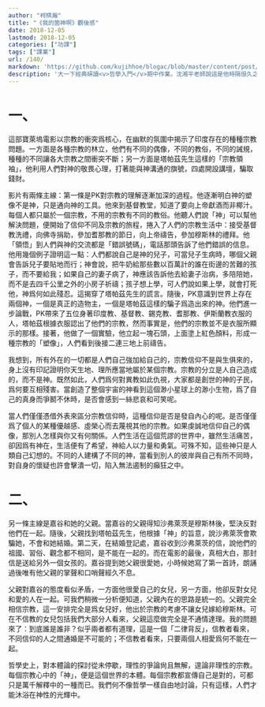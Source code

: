 ```yaml
---
author: "柯棋瀚"
title: "《我的箇神啊》觀後感"
date: 2018-12-05
lastmod: 2018-12-05
categories: ["功課"]
tags: ["課業"]
url: /140/
markdown: 'https://github.com/kujihhoe/blogac/blob/master/content/post/140uf.md'
description: '大一下經典硏讀<v>哲學入門</v>期中作業。沈湘平老師說這是他時隔很久之後再一次囘到學校的講臺。老師講課也很不錯，雖然內容太淺。繁簡自動轉換，可能有誤。'
---
```


# 一、

這部寶萊塢電影以宗教的衝突爲核心，在幽默的氛圍中揭示了印度存在的種種宗教問題。一方面是各種宗教的林立，他們有不同的偶像，不同的教俗，不同的誡規，種種的不同讓各大宗教之間衝突不斷；另一方面是塔帕茲先生這樣的「宗教領袖」，他利用人們對神的敬畏心理，打著能與神溝通的旗號，四處開設講壇，騙取錢財。

影片有兩條主線：第一條是PK對宗教的理解逐漸加深的過程。他逐漸明白神的塑像不是神，只是通向神的工具。他來到基督教堂，知道了要向上帝獻酒而非椰汁。每個人都只屬於一個宗教，不用的宗教有不同的教俗。他聽人們說「神」可以幫他解決問題，便開始了信仰不同及宗教的旅程，捲入了人們的宗教生活中：接受基督教洗禮，向佛寺捐助，參加耆那教的節日，向上帝禱告，參加穆斯林的禮拜。他「領悟」到人們與神的交流都是「錯誤號碼」，電話那頭告訴了他們錯誤的信息。他用幾個例子證明這一點：人們都說自己是神的兒子，可當兒子生病時，哪個父親會告訴兒子要貼地而行；神會說，把牛奶給那些數以百萬計的誰在街邊的苦難的孩子，而不要給我；如果自己的妻子病了，神應該告訴他去給妻子治病，多陪陪她，而不是去四千公里之外的小房子祈禱；孩子想上學，可人們說如果上學，就會打死他，神爲何如此殘忍。這揭穿了塔帕茲先生的謊言。隨後，PK意識到世界上存在兩個神，一個是真正的造物主，一個是塔帕茲這樣的騙子爲造出來的神。他們進一步論戰，PK帶來了五位身著印度教、基督教、錫克教、耆那教、伊斯蘭教衣服的人，塔帕茲根據衣服認出了他們的宗教，然而事實是，他們的宗教並不是衣服所顯示的那樣。接著，他做了一個實驗，他立起一塊石頭，上面塗上紅色顏料，形成一種宗教的「塑像」，人們看到後接二連三地上前禱告。

我想到，所有外在的一切都是人們自己強加給自己的，宗教信仰不是與生俱來的，身上沒有印記證明你天生地、理所應當地屬於某個宗教。宗教的分立是人自己造成的，而不是神。既然如此，人們爲何對異教如此仇視，大家都是創世的神的子民，爲何要互相殘害。當創造了整個宇宙的神看到這個渺小星球上的渺小生物，爲了自己的真身而爭鬭不休時，是否會感到一絲悲哀和可笑呢。

當人們僅僅憑借外表來區分宗教信仰時，這種信仰是否是發自內心的呢。是否僅僅爲了個人的某種優越感、虛榮心而去蔑視其他的宗教。如果虔誠地信仰自己的偶像，那別人怎樣與你又有何關係。人們生活在這個荒謬的世界中，雖然生活痛苦，卻因爲有神在，生活便有了希望，神給人以力量和勇氣。可殊不知，這些神只是人類自己幻想的。不同的人建構了不同的神，當看到別人的彼岸與自己有所不同時，對自身的懷疑也許會擊潰一切，陷入無法遏制的癲狂之中。

# 二、

另一條主線是嘉谷和她的父親。當嘉谷的父親得知沙弗萊茨是穆斯林後，堅決反對他們在一起。隨後，父親找到塔帕茲先生，他根據「神」的旨意，說沙弗萊茨會欺騙她，不會和她結婚。第二天，在結婚登記處，嘉谷收到沙弗萊茨的信，說他們的祖國、習俗、觀念都不相同，是不能在一起的。而在電影的最後，真相大白，那封信是送給另外一個女孩的。嘉谷提到她父親很愛她，小時候她寫了第一首詩，朗誦過後唯有他父親的掌聲和口哨聲經久不息。

父親對嘉谷的態度看似矛盾，一方面他很愛自己的女兒，另一方面，他卻反對女兒和愛的人在一起。可我們稍微一分析便知道，父親內在的思路是統一的。父親完全相信宗教，這一安排完全是爲女兒好，他出於宗教的考慮不讓女兒嫁給穆斯林。可在不信教的女兒<n>包括我們大部分人</n>看來，父親這麼做完全是不通情達理。我的問題來了：到底誰是誰非？似乎兩者都有道理，這是一個「二律背反」，信教者看來，不同信仰的人之間通婚是不可能的；不信教者看來，只要兩個人相愛爲何不能在一起。

哲學史上，對本體論的探討從未停歇，理性的爭論尙且無解，遑論非理性的宗教。每個宗教心中的「神」，便是這個世界的本體。每個宗教都宣傳自己是對的，可都只是萬千解釋中的一種而已。我們何不像哲學一樣自由地討論，只有這樣，人們才能沐浴在神性的光輝中。
